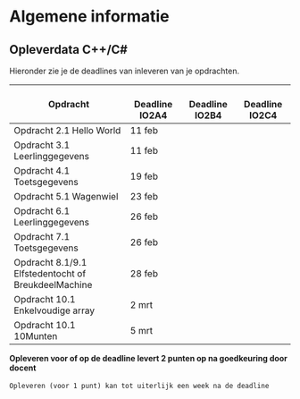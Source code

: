 # Algemene informatie



## Opleverdata C++/C#
Hieronder zie je de deadlines van inleveren van je opdrachten. 

|&nbsp;Opdracht         | &nbsp; &nbsp; Deadline **IO2A4**| &nbsp; &nbsp; Deadline **IO2B4**| &nbsp; &nbsp; Deadline **IO2C4**| 
|---------------  |--------------- | --------- | -------|
| Opdracht 2.1 Hello World|11 feb | | | 
| Opdracht 3.1 Leerlinggegevens| 11 feb| | |   
| Opdracht 4.1 Toetsgegevens| 19 feb | | |
| Opdracht 5.1 Wagenwiel| 23 feb | | |
| Opdracht 6.1 Leerlinggegevens| 26 feb | | |
| Opdracht 7.1 Toetsgegevens | 26 feb | | |
| Opdracht 8.1/9.1 Elfstedentocht of BreukdeelMachine | 28 feb | | |
| Opdracht 10.1 Enkelvoudige array | 2 mrt | | |
| Opdracht 10.1 10Munten | 5 mrt | | |


__Opleveren voor of op de deadline levert 2 punten op na goedkeuring door docent__<br><br>
``Opleveren (voor 1 punt) kan tot uiterlijk een week na de deadline``


